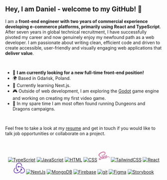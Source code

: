 Hey,  I am Daniel - welcome to my GitHub! :wave:
-------------------------------------------------------

I am a <strong>front-end engineer with two years of commercial experience developing e-commerce platforms, primarily using React and TypeScript</strong>. After seven years in global technical recruitment, I have successfully pivoted my career and now genuinely enjoy my newfound path as a web developer. I am passionate about writing clean, efficient code and driven to create accessible, user-friendly and visually engaging web applications that <strong>deliver value</strong>.

<br> 

* 👀 <strong>I am currently looking for a new full-time front-end position!</strong>
* 🌍 Based in Gdańsk, Poland.
* 🧠 Currently learning Next.js.
* 🎮 Outside of web development, I am exploring the [Godot](https://godotengine.org/) game engine and working on creating my first video game.
* 🎲 In my spare time I am most often found running Dungeons and Dragons campaigns.

<br> 

Feel free to take a look at my [resume](https://github.com/daniel-mach/daniel-mach/blob/3c71d7c99ed18cbe6d54a37e40f364578a927629/DANIEL-MACH_CV.pdf) and get in touch if you would like to talk job opportunities or collaborate on a project. 

<br> 

<p align="center">
  <a href="https://www.typescriptlang.org" target="_blank" rel="noreferrer"><img src="https://raw.githubusercontent.com/danielcranney/readme-generator/main/public/icons/skills/typescript-colored.svg" alt="TypeScript" width="36" height="36"/></a>
  <a href="https://developer.mozilla.org/en-US/docs/Web/JavaScript" target="_blank" rel="noreferrer"><img src="https://raw.githubusercontent.com/danielcranney/readme-generator/main/public/icons/skills/javascript-colored.svg" alt="JavaScript" width="36" height="36"/></a>
  <a href="https://developer.mozilla.org/en-US/docs/Web/HTML" target="_blank" rel="noreferrer"><img src="https://raw.githubusercontent.com/danielcranney/readme-generator/main/public/icons/skills/html5-colored.svg" alt="HTML" width="36" height="36"/></a>
  <a href="https://developer.mozilla.org/en-US/docs/Web/CSS" target="_blank" rel="noreferrer"><img src="https://raw.githubusercontent.com/danielcranney/readme-generator/main/public/icons/skills/css3-colored.svg" alt="CSS" width="36" height="36"/></a>
  <a href="https://sass-lang.com" target="_blank" rel="noreferrer"> <img src="https://raw.githubusercontent.com/devicons/devicon/master/icons/sass/sass-original.svg" alt="SASS" width="36" height="36"/></a>
  <a href="https://tailwindcss.com" target="_blank" rel="noreferrer"><img src="https://raw.githubusercontent.com/danielcranney/readme-generator/main/public/icons/skills/tailwindcss-colored.svg" alt="TailwindCSS" width="36" height="36"/></a>
  <a href="https://reactjs.org" target="_blank" rel="noreferrer"><img src="https://raw.githubusercontent.com/danielcranney/readme-generator/main/public/icons/skills/react-colored.svg" alt="React" width="36" height="36"/></a>
  <a href="https://redux.js.org" target="_blank" rel="noreferrer"> <img src="https://raw.githubusercontent.com/devicons/devicon/master/icons/redux/redux-original.svg" alt="Redux" width="36" height="36"/></a> 
  <a href="https://nextjs.org" target="_blank" rel="noreferrer"><img src="https://raw.githubusercontent.com/danielcranney/readme-generator/main/public/icons/skills/nextjs-colored-dark.svg" alt="NextJs" width="36" height="36"/></a>
  <a href="https://www.mongodb.com/" target="_blank" rel="noreferrer"><img src="https://raw.githubusercontent.com/danielcranney/readme-generator/main/public/icons/skills/mongodb-colored.svg" width="36" height="36" alt="MongoDB" /></a>
  <a href="https://firebase.google.com" target="_blank" rel="noreferrer"> <img src="https://www.vectorlogo.zone/logos/firebase/firebase-icon.svg" alt="Firebase" width="36" height="36"/></a>
  <a href="https://git-scm.com" target="_blank" rel="noreferrer"><img src="https://www.vectorlogo.zone/logos/git-scm/git-scm-icon.svg" alt="git" width="36" height="36"/></a>
  <a href="https://www.figma.com" target="_blank" rel="noreferrer"><img src="https://raw.githubusercontent.com/danielcranney/readme-generator/main/public/icons/skills/figma-colored.svg" alt="Figma" width="36" height="36"/></a>
  <a href="https://storybook.js.org" target="_blank" ref="noreferrer"><img src="https://cdn.jsdelivr.net/gh/devicons/devicon/icons/storybook/storybook-original.svg" alt="Storybook" width="36" height="36"/></a>
</p>
